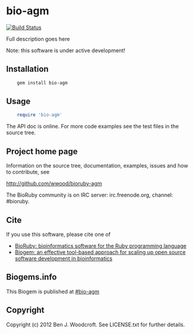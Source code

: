 # bio-agm

[![Build Status](https://secure.travis-ci.org/wwood/bioruby-agm.png)](http://travis-ci.org/wwood/bioruby-agm)

Full description goes here

Note: this software is under active development!

## Installation

```sh
    gem install bio-agm
```

## Usage

```ruby
    require 'bio-agm'
```

The API doc is online. For more code examples see the test files in
the source tree.
        
## Project home page

Information on the source tree, documentation, examples, issues and
how to contribute, see

  http://github.com/wwood/bioruby-agm

The BioRuby community is on IRC server: irc.freenode.org, channel: #bioruby.

## Cite

If you use this software, please cite one of
  
* [BioRuby: bioinformatics software for the Ruby programming language](http://dx.doi.org/10.1093/bioinformatics/btq475)
* [Biogem: an effective tool-based approach for scaling up open source software development in bioinformatics](http://dx.doi.org/10.1093/bioinformatics/bts080)

## Biogems.info

This Biogem is published at [#bio-agm](http://biogems.info/index.html)

## Copyright

Copyright (c) 2012 Ben J. Woodcroft. See LICENSE.txt for further details.

